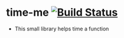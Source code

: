 # time-me [![Build Status](https://travis-ci.com/rahulbaphana/time-me.svg?branch=master)](https://travis-ci.com/rahulbaphana/time-me)
- This small library helps time a function